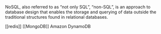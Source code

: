 
NoSQL, also referred to as “not only SQL”, “non-SQL”, is an approach to database design that enables the storage and querying of data outside the traditional structures found in relational databases.

[[redis]]
[[MongoDB]]
Amazon DynamoDB